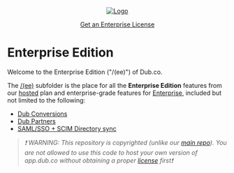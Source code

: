 <!-- PROJECT LOGO -->
<div align="center">
  <a href="https://dub.co/enterprise">
    <img src="https://github.com/user-attachments/assets/81bf1a0c-f396-4e52-9dcf-8a0ae4d527f8" alt="Logo">
  </a>
  
  <a href="https://dub.co/enterprise">Get an Enterprise License</a>
</div>

# Enterprise Edition

Welcome to the Enterprise Edition ("/(ee)") of Dub.co.

The [/(ee)](<https://github.com/dubinc/dub/tree/main/apps/web/app/(ee)>) subfolder is the place for all the **Enterprise Edition** features from our [hosted](https://dub.co/pricing) plan and enterprise-grade features for [Enterprise](https://dub.co/enterprise), included but not limited to the following:

- [Dub Conversions](https://dub.co/help/article/dub-conversions)
- [Dub Partners](https://dub.co/help/article/dub-partners)
- [SAML/SSO + SCIM Directory sync ](https://dub.co/help/category/saml-sso)

> _❗ WARNING: This repository is copyrighted (unlike our [main repo](https://github.com/dubinc/dub)). You are not allowed to use this code to host your own version of app.dub.co without obtaining a proper [license](https://dub.co/enterprise) first❗_
